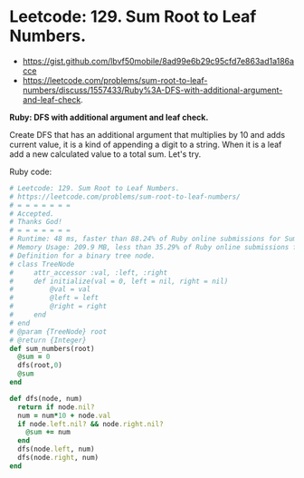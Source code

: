 # Leetcode: 129. Sum Root to Leaf Numbers.

- https://gist.github.com/lbvf50mobile/8ad99e6b29c95cfd7e863ad1a186acce
- https://leetcode.com/problems/sum-root-to-leaf-numbers/discuss/1557433/Ruby%3A-DFS-with-additional-argument-and-leaf-check.

**Ruby: DFS with additional argument and leaf check.**

Create DFS that has an additional argument that multiplies by 10 and adds current value, it is a kind of appending a digit to a string. When it is a leaf add a new calculated value to a total sum. Let's try.

Ruby code:
```Ruby
# Leetcode: 129. Sum Root to Leaf Numbers.
# https://leetcode.com/problems/sum-root-to-leaf-numbers/
# = = = = = = =
# Accepted.
# Thanks God!
# = = = = = = =
# Runtime: 48 ms, faster than 88.24% of Ruby online submissions for Sum Root to Leaf Numbers.
# Memory Usage: 209.9 MB, less than 35.29% of Ruby online submissions for Sum Root to Leaf Numbers.
# Definition for a binary tree node.
# class TreeNode
#     attr_accessor :val, :left, :right
#     def initialize(val = 0, left = nil, right = nil)
#         @val = val
#         @left = left
#         @right = right
#     end
# end
# @param {TreeNode} root
# @return {Integer}
def sum_numbers(root)
  @sum = 0
  dfs(root,0)
  @sum
end

def dfs(node, num)
  return if node.nil?
  num = num*10 + node.val
  if node.left.nil? && node.right.nil?
    @sum += num
  end
  dfs(node.left, num)
  dfs(node.right, num)
end
```
